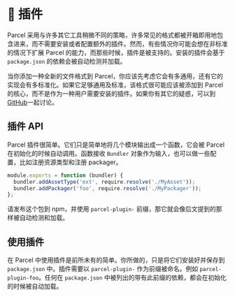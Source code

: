 # 🔌 插件

Parcel 采用与许多其它工具稍微不同的策略，许多常见的格式都被开箱即用地包含进来，而不需要安装或者配置额外的插件。然而，有些情况你可能会想在非标准的情况下扩展 Parcel 的能力，而那些时候，插件是被支持的。安装的插件会基于 `package.json` 的依赖会被自动检测并加载。

当你添加一种全新的文件格式到 Parcel，你应该先考虑它会有多通用，还有它的实现会有多标准化。如果它足够通用及标准，该格式很可能应该被添加到 Parcel 的核心，而不是作为一种用户需要安装的插件。如果你有其它的疑惑，可以到[GitHub](https://github.com/parcel-bundler/parcel/issues)一起讨论。


## 插件 API

Parcel 插件很简单。它们只是简单地将几个模块输出成一个函数，它会被 Parcel 在初始化的时候自动调用。函数接收 `Bundler` 对象作为输入，也可以做一些配置，比如注册资源类型和注册 packager。


```javascript
module.exports = function (bundler) {
  bundler.addAssetType('ext', require.resolve('./MyAsset'));
  bundler.addPackager('foo', require.resolve('./MyPackager'));
};
```

请发布这个包到 npm，并使用 `parcel-plugin-` 前缀，那它就会像后文提到的那样被自动检测和加载。

## 使用插件

在 Parcel 中使用插件是前所未有的简单。你所做的，只是将它们安装好并保存到 `package.json` 中。插件需要以 `parcel-plugin-` 作为前缀被命名。例如 `parcel-plugin-foo`。任何在 `package.json` 中被列出的带有此前缀的依赖，都会在初始化的时候被自动加载。

